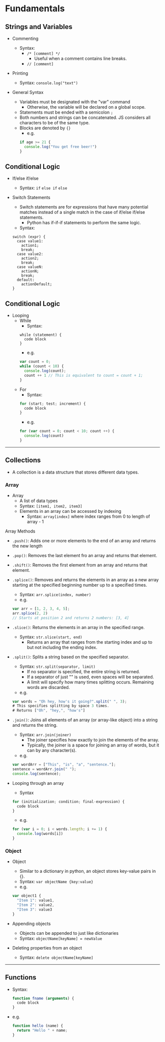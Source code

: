 # Fundamentals

## Strings and Variables

- Commenting
  - Syntax:
    - ```/* [comment] */```
      - Useful when a comment contains line breaks.
    - ```// [comment]```
    
- Printing
  - Syntax: ```console.log("text")```
    
- General Syntax
  - Variables must be designated with the "var" command
    - Otherwise, the variable will be declared on a global scope.
  - Statements must be ended with a semicolon ```;```
  - Both numbers and strings can be concatenated.  JS considers all characters to be of the same type.
  - Blocks are denoted by ```{}```
    - e.g.
    ```javascript
    if age >= 21 {
      console.log("You get free beer!")
    }
    ```

## Conditional Logic

- If/else if/else
  - Syntax: ```if``` ```else if``` ```else```

- Switch Statements
  - Switch statements are for expressions that have many potential matches instead of a single match in the case of if/else if/else statements.
    - Python has if-if-if statements to perform the same logic.
  - Syntax: 
  ```
  switch (expr) {
    case value1:
      action1;
      break;
    case value2:
      action2;
      break;
    case valueN:
      actionN;
      break;
    default:
      actionDefault;
  }

## Conditional Logic

- Looping
  - While
    - Syntax:
    ```javasript
    while (statement) {
      code block
    }
    ```
    - e.g.
    ```javascript
    var count = 0;
    while (count < 10) {
      console.log(count);
      count ++ 1 // This is equivalent to count = count + 1;
    }
    ```
  - For
    - Syntax:
    ```javascript
    for (start; test; increment) {
      code block
    }
    ```
    - e.g.
    ```javascript
    for (var count = 0; count < 10; count ++) {
      console.log(count)
    }
    ```
---

## Collections

- A collection is a data structure that stores different data types.

### Array

- Array
  - A list of data types
  - Syntax: ```[item1, item2, item3]```
  - Elements in an array can be accessed by indexing
    - Syntax: ```array[index]``` where index ranges from 0 to length of array - 1

Array Methods
  - ```.push()```: Adds one or more elements to the end of an array and returns the new length
  - ```.pop()```: Removes the last element fro an array and returns that element.
  - ```.shift()```: Removes the first element from an array and returns that element.
  - ```.splice()```: Removes and returns the elements in an array as a new array starting at the specified beginning number up to a specified times.
    - Syntax: ```arr.splice(index, number)```
    - e.g.
    ```javascript
    var arr = [1, 2, 3, 4, 5];
    arr.splice(2, 2)
    // Starts at position 2 and returns 2 numbers: [3, 4]
    ```
  - ```.slice()```: Returns the elements in an array in the specified range.
    - Syntax: ```str.slice(start, end)```
      - Returns an array that ranges from the starting index and up to but not including the ending index.
  - ```.split()```: Splits a string based on the specified separator.
    - Syntax: ```str.split(separator, limit)```
      - If no separator is specified, the entire string is returned.
      - If a separator of just "" is used, even spaces will be separated.
      - A limit will specify how many times splitting occurs.  Remaining words are discarded.
    - e.g.
    ```javascript
    var words = "Oh hey, how's it going?".split(" ", 3);
    # This specifies splitting by space 3 times.
    # Returns ["Oh", "hey,", "how's"]
    ```
  - ```.join()```: Joins all elements of an array (or array-like object) into a string and returns the string.
    - Syntax: ```arr.join(joiner)```
      - The joiner specifies how exactly to join the elements of the array.
      - Typically, the joiner is a space for joining an array of words, but it can by any character(s).
    - e.g.
    ```javascript
    var wordArr = ["This", "is", "a", "sentence."];
    sentence = wordArr.join(" ");
    console.log(sentence);
    ```
      
- Looping through an array
  - Syntax
  ```javascript
  for (initialization; condition; final-expression) {
    code block
  }
  ```
  - e.g.
  ```javascript
  for (var i = 0; i < words.length; i += 1) {
    console.log(words[i])
  }
  ```
  
### Object

- Object
  - Similar to a dictionary in python, an object stores key-value pairs in {}.
  - Syntax: ```var objectName {key:value}```
  - e.g.
  ```javascript
  var object1 {
    "Item 1": value1,
    "Item 2": value2,
    "Item 3": value3
  }
  ```

- Appending objects
  - Objects can be appended to just like dictionaries
  - Syntax: ```objectName[keyName] = newValue```

- Deleting properties from an object
  - Syntax: ```delete objectName[keyName]```

---

## Functions

- Syntax:
  ```javascript
  function fname (arguments) {
    code block
  }
  ```

- e.g.
  ```javascript
  function hello (name) {
    return "Hello " + name;
  }
  ```
